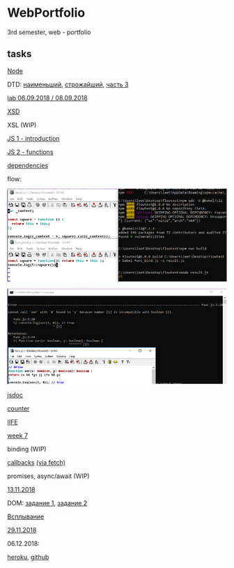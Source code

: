 # WebPortfolio
3rd semester, web - portfolio

## tasks

[Node](https://github.com/nanashinogonbee/NodeJS)

DTD: [наименьший](https://kodaktor.ru/x/unsafe_3d7b3), [строжайший](https://kodaktor.ru/x/unsafe_85449), [часть 3](https://kodaktor.ru/x/unsafe_a555b)

[lab 06.09.2018 / 08.09.2018](https://kodaktor.ru/d35adc3)

[XSD](https://kodaktor.ru/10112018_976e3)

XSL (WIP)

[JS 1 - introduction](https://kodaktor.ru/task_aeeaf)

[JS 2 - functions](https://kodaktor.ru/task_func_249ef)

[dependencies](https://github.com/nanashinogonbee/WebPortfolio/blob/master/dependencies.js)

flow:

![](https://github.com/nanashinogonbee/WebPortfolio/raw/master/flow1.png)

![](https://github.com/nanashinogonbee/WebPortfolio/raw/master/flow2.png)

[jsdoc](https://nanashinogonbee.github.io/RGBtoCSS/)

[counter](https://kodaktor.ru/2c4cefb_69228)

[IIFE](https://kodaktor.ru/16102018_01fae)

[week 7](https://kodaktor.ru/e9861dd)

binding (WIP)

[callbacks](https://kodaktor.ru/30102018_330a5)
[(via fetch)](https://kodaktor.ru/30102018_88acd)

promises, async/await (WIP)

[13.11.2018](https://kodaktor.ru/13112018_b144f)

DOM: [задание 1](https://kodaktor.ru/fc9fd22), [задание 2](https://kodaktor.ru/rates_0e36c)

[Всплывание](https://kodaktor.ru/custom_938d9)

[29.11.2018](https://kodaktor.ru/e4df47c)

06.12.2018:

[heroku](https://let-me-create-this-app.herokuapp.com/add?a=235&b=234), [github](https://github.com/nanashinogonbee/herokuTest)
